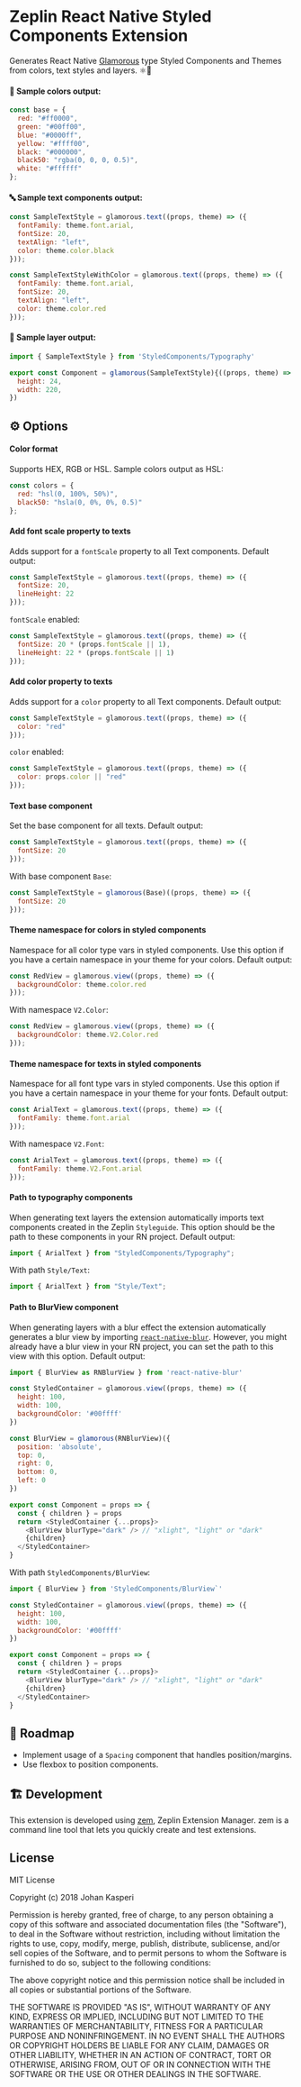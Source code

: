 # Zeplin React Native Styled Components Extension

Generates React Native [Glamorous](https://github.com/robinpowered/glamorous-native) type Styled Components and Themes from colors, text styles and layers. ⚛️📱

#### 🎨 Sample colors output:

```js
const base = {
  red: "#ff0000",
  green: "#00ff00",
  blue: "#0000ff",
  yellow: "#ffff00",
  black: "#000000",
  black50: "rgba(0, 0, 0, 0.5)",
  white: "#ffffff"
};
```

#### 🔤 Sample text components output:

```js
const SampleTextStyle = glamorous.text((props, theme) => ({
  fontFamily: theme.font.arial,
  fontSize: 20,
  textAlign: "left",
  color: theme.color.black
}));

const SampleTextStyleWithColor = glamorous.text((props, theme) => ({
  fontFamily: theme.font.arial,
  fontSize: 20,
  textAlign: "left",
  color: theme.color.red
}));
```

#### 🍰 Sample layer output:

```js
import { SampleTextStyle } from 'StyledComponents/Typography'

export const Component = glamorous(SampleTextStyle){((props, theme) => ({
  height: 24,
  width: 220,
})
```

## ⚙️ Options

#### Color format

Supports HEX, RGB or HSL. Sample colors output as HSL:

```js
const colors = {
  red: "hsl(0, 100%, 50%)",
  black50: "hsla(0, 0%, 0%, 0.5)"
};
```

#### Add font scale property to texts

Adds support for a `fontScale` property to all Text components. Default output:

```js
const SampleTextStyle = glamorous.text((props, theme) => ({
  fontSize: 20,
  lineHeight: 22
}));
```

`fontScale` enabled:

```js
const SampleTextStyle = glamorous.text((props, theme) => ({
  fontSize: 20 * (props.fontScale || 1),
  lineHeight: 22 * (props.fontScale || 1)
}));
```

#### Add color property to texts

Adds support for a `color` property to all Text components. Default output:

```js
const SampleTextStyle = glamorous.text((props, theme) => ({
  color: "red"
}));
```

`color` enabled:

```js
const SampleTextStyle = glamorous.text((props, theme) => ({
  color: props.color || "red"
}));
```

#### Text base component

Set the base component for all texts. Default output:

```js
const SampleTextStyle = glamorous.text((props, theme) => ({
  fontSize: 20
}));
```

With base component `Base`:

```js
const SampleTextStyle = glamorous(Base)((props, theme) => ({
  fontSize: 20
}));
```

#### Theme namespace for colors in styled components

Namespace for all color type vars in styled components. Use this option if you have a certain namespace in your theme for your colors. Default output:

```js
const RedView = glamorous.view((props, theme) => ({
  backgroundColor: theme.color.red
}));
```

With namespace `V2.Color`:

```js
const RedView = glamorous.view((props, theme) => ({
  backgroundColor: theme.V2.Color.red
}));
```

#### Theme namespace for texts in styled components

Namespace for all font type vars in styled components. Use this option if you have a certain namespace in your theme for your fonts. Default output:

```js
const ArialText = glamorous.text((props, theme) => ({
  fontFamily: theme.font.arial
}));
```

With namespace `V2.Font`:

```js
const ArialText = glamorous.text((props, theme) => ({
  fontFamily: theme.V2.Font.arial
}));
```

#### Path to typography components

When generating text layers the extension automatically imports text components created in the Zeplin `Styleguide`. This option should be the path to these components in your RN project. Default output:

```js
import { ArialText } from "StyledComponents/Typography";
```

With path `Style/Text`:

```js
import { ArialText } from "Style/Text";
```

#### Path to BlurView component

When generating layers with a blur effect the extension automatically generates a blur view by importing [`react-native-blur`](https://github.com/react-native-community/react-native-blur). However, you might already have a blur view in your RN project, you can set the path to this view with this option. Default output:

```js
import { BlurView as RNBlurView } from 'react-native-blur'

const StyledContainer = glamorous.view((props, theme) => ({
  height: 100,
  width: 100,
  backgroundColor: '#00ffff'
})

const BlurView = glamorous(RNBlurView)({
  position: 'absolute',
  top: 0,
  right: 0,
  bottom: 0,
  left: 0
})

export const Component = props => {
  const { children } = props
  return <StyledContainer {...props}>
    <BlurView blurType="dark" /> // "xlight", "light" or "dark"
    {children}
  </StyledContainer>
}
```

With path `StyledComponents/BlurView`:

```js
import { BlurView } from 'StyledComponents/BlurView`'

const StyledContainer = glamorous.view((props, theme) => ({
  height: 100,
  width: 100,
  backgroundColor: '#00ffff'
})

export const Component = props => {
  const { children } = props
  return <StyledContainer {...props}>
    <BlurView blurType="dark" /> // "xlight", "light" or "dark"
    {children}
  </StyledContainer>
}
```

## 📝 Roadmap

- Implement usage of a `Spacing` component that handles position/margins.
- Use flexbox to position components.

## 🏗 Development

This extension is developed using [zem](https://github.com/zeplin/zem), Zeplin Extension Manager. zem is a command line tool that lets you quickly create and test extensions.

## License

MIT License

Copyright (c) 2018 Johan Kasperi

Permission is hereby granted, free of charge, to any person obtaining a copy
of this software and associated documentation files (the "Software"), to deal
in the Software without restriction, including without limitation the rights
to use, copy, modify, merge, publish, distribute, sublicense, and/or sell
copies of the Software, and to permit persons to whom the Software is
furnished to do so, subject to the following conditions:

The above copyright notice and this permission notice shall be included in all
copies or substantial portions of the Software.

THE SOFTWARE IS PROVIDED "AS IS", WITHOUT WARRANTY OF ANY KIND, EXPRESS OR
IMPLIED, INCLUDING BUT NOT LIMITED TO THE WARRANTIES OF MERCHANTABILITY,
FITNESS FOR A PARTICULAR PURPOSE AND NONINFRINGEMENT. IN NO EVENT SHALL THE
AUTHORS OR COPYRIGHT HOLDERS BE LIABLE FOR ANY CLAIM, DAMAGES OR OTHER
LIABILITY, WHETHER IN AN ACTION OF CONTRACT, TORT OR OTHERWISE, ARISING FROM,
OUT OF OR IN CONNECTION WITH THE SOFTWARE OR THE USE OR OTHER DEALINGS IN THE
SOFTWARE.
